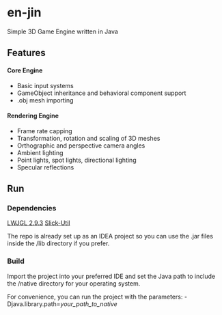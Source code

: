 # en-jin
Simple 3D Game Engine written in Java

## Features

#### Core Engine
- Basic input systems
- GameObject inheritance and behavioral component support
- .obj mesh importing

#### Rendering Engine
- Frame rate capping
- Transformation, rotation and scaling of 3D meshes
- Orthographic and perspective camera angles
- Ambient lighting
- Point lights, spot lights, directional lighting
- Specular reflections

## Run

### Dependencies
[LWJGL 2.9.3](http://legacy.lwjgl.org/)
[Slick-Util](http://slick.ninjacave.com/slick-util/)

The repo is already set up as an IDEA project so you can use the .jar files inside the /lib directory if you prefer.

### Build
Import the project into your preferred IDE and set the Java path to include the /native directory for your operating system.

For convenience, you can run the project with the parameters:
-Djava.library.path=*your_path_to_native*